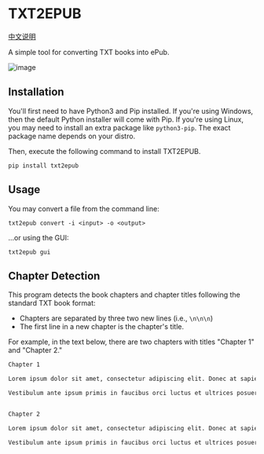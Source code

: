 # TXT2EPUB

[中文说明](README.zh.md)

A simple tool for converting TXT books into ePub.

![image](https://github.com/k4yt3x/txt2epub/assets/21986859/b342f068-28ff-4789-a261-1f82830f76a5)

## Installation

You'll first need to have Python3 and Pip installed. If you're using Windows, then the default Python installer will come with Pip. If you're using Linux, you may need to install an extra package like `python3-pip`. The exact package name depends on your distro.

Then, execute the following command to install TXT2EPUB.

```shell
pip install txt2epub
```

## Usage

You may convert a file from the command line:

```shell
txt2epub convert -i <input> -o <output>
```

...or using the GUI:

```shell
txt2epub gui
```

## Chapter Detection

This program detects the book chapters and chapter titles following the standard TXT book format:

- Chapters are separated by three two new lines (i.e., `\n\n\n`)
- The first line in a new chapter is the chapter's title.

For example, in the text below, there are two chapters with titles "Chapter 1" and "Chapter 2."

```txt
Chapter 1

Lorem ipsum dolor sit amet, consectetur adipiscing elit. Donec at sapien ante.

Vestibulum ante ipsum primis in faucibus orci luctus et ultrices posuere cubilia curae.


Chapter 2

Lorem ipsum dolor sit amet, consectetur adipiscing elit. Donec at sapien ante.

Vestibulum ante ipsum primis in faucibus orci luctus et ultrices posuere cubilia curae.
```
